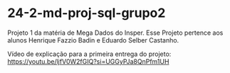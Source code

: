 # 24-2-md-proj-sql-grupo2

Projeto 1 da matéria de Mega Dados do Insper. Esse Projeto pertence aos alunos Henrique Fazzio Badin e Eduardo Selber Castanho.

Vídeo de explicação para a primeira entrega do projeto: https://youtu.be/ljfV0W2fGIQ?si=UGGyPJa8QnPfm1UH

